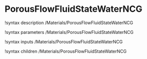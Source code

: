 # PorousFlowFluidStateWaterNCG

!syntax description /Materials/PorousFlowFluidStateWaterNCG

!syntax parameters /Materials/PorousFlowFluidStateWaterNCG

!syntax inputs /Materials/PorousFlowFluidStateWaterNCG

!syntax children /Materials/PorousFlowFluidStateWaterNCG
